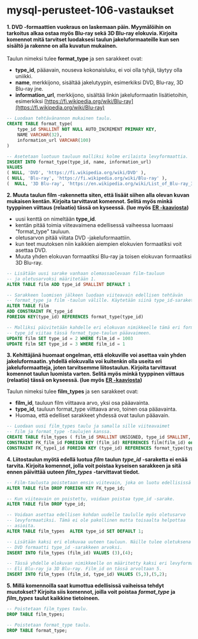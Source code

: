 # mysql-perusteet-106-vastaukset

#### 1. DVD -formaattien vuokraus on laskemaan päin. Myymälöihin on tarkoitus alkaa ostaa myös Blu-ray sekä 3D Blu-ray elokuvia. Kirjoita komennot mitä tarvitset luodaksesi taulun jakeluformaateille kun sen sisältö ja rakenne on alla kuvatun mukainen.

Taulun nimeksi tulee **format\_type** ja sen sarakkeet ovat:

* **type\_id**, pääavain, nouseva kokonaisluku, ei voi olla tyhjä, täytyy olla uniikki.
* **name**, merkkijono, sisältää jakelutyypin, esimerkiksi DVD, Blu-ray, 3D Blu-ray jne.
* **information\_url**, merkkijono, sisältää linkin jakeluformaatin lisätietoihin, esimerkiksi [https://fi.wikipedia.org/wiki/Blu-ray](https://fi.wikipedia.org/wiki/Blu-ray)

```sql
-- Luodaan tehtävänannon mukainen taulu.
CREATE TABLE format_type(
    type_id SMALLINT NOT NULL AUTO_INCREMENT PRIMARY KEY,
    NAME VARCHAR(32),
    information_url VARCHAR(100)
)

-- Asetetaan luotuun tauluun malliksi kolme erilaista levyformaattia.
INSERT INTO format_type(type_id, name, information_url)
VALUES 
( NULL, 'DVD', 'https://fi.wikipedia.org/wiki/DVD' ),
( NULL, 'Blu-ray', 'https://fi.wikipedia.org/wiki/Blu-ray' ),
(  NULL, '3D Blu-ray', 'https://en.wikipedia.org/wiki/List_of_Blu-ray_3D_releases' );
```

**2. Muuta taulun film -rakennetta siten, että lisäät siihen alla olevan kuvan mukaisen kentän. Kirjoita tarvittavat komennot. Selitä myös minkä tyyppinen viittaus \(relaatio\) tässä on kyseessä. \(lue myös** [**ER -kaaviosta**](../../relaatiotietokannat/er-kaaviot.md)**\)**

* uusi kenttä on nimeltään **type\_id**.
* kentän pitää toimia viiteavaimena edellisessä vaiheessa luomaasi "format\_type" tauluun.
* oletusarvon pitää viitata DVD -jakeluformaattiin.
* kun teet muutoksen niin kaikkien aiempien elokuvien formaatiksi voit asettaa DVD.
* Muuta yhden elokuvan formaatiksi Blu-ray ja toisen elokuvan formaatiksi 3D Blu-ray.

```sql
-- Lisätään uusi sarake vanhaan olemassaolevaan film-tauluun
-- ja oletusarvoksi määritetään 1.
ALTER TABLE film ADD type_id SMALLINT DEFAULT 1

-- Sarakkeen luomisen jälkeen luodaan viiteavain edellisen tehtävän
-- format_type ja film -taulun välille. Käytetään siinä type_id-saraketta.
ALTER TABLE film
ADD CONSTRAINT FK_type_id
FOREIGN KEY(type_id) REFERENCES format_type(type_id)

-- Malliksi päivitetään kahdelle eri elokuvan nimikkeelle tämä eri formaatit.
-- type_id viitaa tässä format_type-taulun pääavaimeen.
UPDATE film SET type_id = 2 WHERE film_id = 1003
UPDATE film SET type_id = 3 WHERE film_id = 1
```

**3. Kehittäjänä huomaat ongelman, että elokuville voi asettaa vain yhden jakeluformaatin. yhdellä elokuvalla voi kuitenkin olla useita eri jakeluformaatteja, joten tarvitsemme liitostaulun. Kirjoita tarvittavat komennot taulun luomista varten. Selitä myös minkä tyyppinen viittaus \(relaatio\) tässä on kyseessä. \(lue myös** [**ER -kaaviosta**](../../relaatiotietokannat/er-kaaviot.md)**\)**

Taulun nimeksi tulee **film\_types** ja sen sarakkeet ovat:

* **film\_id**, tauluun film viittaava arvo, yksi osa pääavainta.
* **type\_id**, tauluun format\_type viittaava arvo, toinen osa pääavainta.
* Huomaa, että edelliset sarakkeet yhdessä ovat taulun pääavain.

```sql
-- Luodaan uusi film_types taulu ja samalla sille viiteavaimet
-- film ja format_type -taulujen kanssa.
CREATE TABLE film_types ( film_id SMALLINT UNSIGNED, type_id SMALLINT, PRIMARY KEY(film_id, type_id), 
CONSTRAINT FK_film_id FOREIGN KEY (film_id) REFERENCES film(film_id) on UPDATE CASCADE, 
CONSTRAINT FK_type1_id FOREIGN KEY (type_id) REFERENCES format_type(type_id) on UPDATE CASCADE);

```

**4. Liitostaulun myötä edellä luotua** _**film**_ **taulun** _**type\_id**_ **-saraketta ei enää tarvita. Kirjoita komennot, jolla voit poistaa kyseisen sarakkeen ja sitä ennen päivittää uuteen** _**film\_types**_ **-tarvittavat tiedot.**

```sql
-- Film-taulusta poistetaan ensin viitevain, joka on luotu edellisissä vaiheissa.
ALTER TABLE film DROP FOREIGN KEY FK_type_id;

-- Kun viiteavain on poistettu, voidaan poistaa type_id -sarake.
ALTER TABLE film DROP type_id;

-- Voidaan asettaa edellisen kohdan uudelle taululle myös oletusarvo
-- levyformaatiksi. Tämä ei ole pakollinen mutta toisaalta helpottaa 
-- asioita.
ALTER TABLE film_types  ALTER type_id SET DEFAULT 1;

-- Lisätään kaksi eri elokuvaa uuteen tauluun. Näille tulee oletuksena
-- DVD formaatti type_id -sarakkeen arvoksi.
INSERT INTO film_types (film_id) VALUES (3),(4);

-- Tässä yhdelle elokuvan nimikkeelle on määritetty kaksi eri levyformaattia.
-- Eli Blu-ray ja 3D Blu-ray. Film_id on tässä arvoltaan 5.
INSERT INTO film_types (film_id, type_id) VALUES (5,3),(5,2);
```

**5. Millä komennoilla saat kumottua edellisissä vaiheissa tehdyt muutokset? Kirjoita siis komennot, joilla voit poistaa** _**format\_type**_ **ja** _**film\_types**_ **taulut kaikkine tietoineen.**

```sql
-- Poistetaan film_types taulu.
DROP TABLE film_types;

-- Poistetaan format_type taulu.
DROP TABLE format_type;
```

